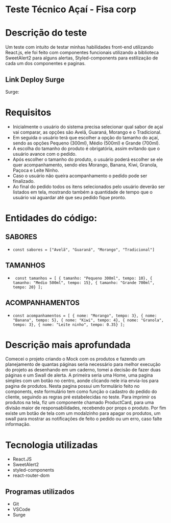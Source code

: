 # Teste Técnico Açaí - Fisa corp


# Descrição do teste 
 Um teste com intuito de testar minhas habilidades front-end utilizando React.js, ele foi feito com componentes funcionais utilizando a biblioteca SweetAlert2 para alguns alertas, Styled-components para estilização de cada um dos componentes e paginas.

## Link Deploy Surge

 Surge: 
 
# Requisitos 
- Inicialmente o usuário do sistema precisa selecionar qual sabor de açaí vai comparar, as
opções são Avelã, Guaraná, Morango e o Tradicional.
- Em seguida o usuário terá que escolher a opção do tamanho do açaí, sendo as opções
Pequeno (300ml), Médio (500ml) e Grande (700ml).
- A escolha do tamanho do produto é obrigatória, assim evitando que o usuário avance com
o pedido.
- Após escolher o tamanho do produto, o usuário poderá escolher se ele quer
acompanhamento, sendo eles Morango, Banana, Kiwi, Granola, Paçoca e Leite Ninho.
- Caso o usuário não queira acompanhamento o pedido pode ser finalizado.
- Ao final do pedido todos os itens selecionados pelo usuário deverão ser listados em tela,
mostrando também a quantidade de tempo que o usuário vai aguardar até que seu pedido
fique pronto.

# Entidades do código: 
## SABORES
- `const sabores = ["Avelã", "Guaraná", "Morango", "Tradicional"]`

## TAMANHOS 

- ` const tamanhos = [
    { tamanho: "Pequeno 300ml", tempo: 10},
    { tamanho: "Medio 500ml", tempo: 15},
    { tamanho: "Grande 700ml", tempo: 20}
];`

## ACOMPANHAMENTOS 

- `const acompanhamentos = [
    { nome: "Morango", tempo: 3},
    { nome: "Banana", tempo: 5},
    { nome: "Kiwi", tempo: 4},
    { nome: "Granola", tempo: 3},
    { nome: "Leite ninho", tempo: 0.35}
]; `

# Descrição mais aprofundada
Comecei o projeto criando o Mock com os produtos e fazendo um planejamento de quantas páginas seria necessário para melhor execução do projeto as desenhando em um caderno, tomei a decisão de fazer duas páginas e um Swall de alerta.
A primeira seria uma Home, uma pagina simples com um botão no centro, aonde clicando nele iria envia-los para pagina de produtos. 
Nesta pagina possui um formulário feito no components, este formulário tem como função o cadastro do pedido do cliente, seguindo as regras pré estabelecidas no teste.
Para imprimir os produtos na tela, fiz um componente chamado ProductCard, para uma divisão maior de responsabilidades, recebendo por props o produto. 
Por fim existe um botão de tela com um modalzinho para apagar os produtos, um swall para mostrar as notificações de feito o pedido ou um erro, caso falte informação.


# Tecnologia utilizadas 

-   React.JS
-   SweetAlert2
-   styled-components
-   react-router-dom

  ## Programas utilizados

-   Git
-   VSCode
-   Surge



